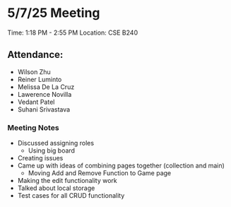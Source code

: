 # 5/7/25 Meeting
Time: 1:18 PM - 2:55 PM
Location: CSE B240

## Attendance:
- Wilson Zhu
- Reiner Luminto
- Melissa De La Cruz
- Lawerence Novilla
- Vedant Patel
- Suhani Srivastava
### Meeting Notes
- Discussed assigning roles
  - Using big board
- Creating issues 
- Came up with ideas of combining pages together (collection and main)
  - Moving Add and Remove Function to Game page
- Making the edit functionality work
- Talked about local storage
- Test cases for all CRUD functionality